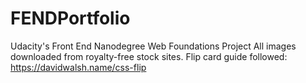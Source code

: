 # FENDPortfolio
Udacity's Front End Nanodegree Web Foundations Project
All images downloaded from royalty-free stock sites.
Flip card guide followed: https://davidwalsh.name/css-flip
